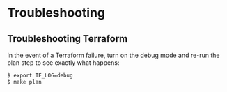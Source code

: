 # Troubleshooting

## Troubleshooting Terraform

In the event of a Terraform failure, turn on the debug mode and re-run the plan step to see exactly what happens:

```bash
$ export TF_LOG=debug
$ make plan
```
